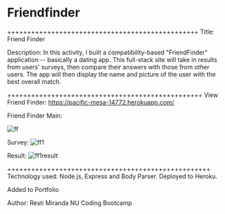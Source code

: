 # Friendfinder

++++++++++++++++++++++++++++++++++++++++++++++++
Title: Friend Finder 

Description: In this activity, I built a compatibility-based "FriendFinder" application -- basically a dating app. This full-stack site will take in results from users' surveys, then compare their answers with those from other users. The app will then display the name and picture of the user with the best overall match.

+++++++++++++++++++++++++++++++++++++++++++++++++
View Friend Finder:
https://pacific-mesa-14772.herokuapp.com/

Friend Finder Main:

![ff](https://user-images.githubusercontent.com/43328718/51677916-b3021f80-1fa0-11e9-85ca-9d32d2bf0a68.PNG)

Survey:
![ff1](https://user-images.githubusercontent.com/43328718/51677925-b695a680-1fa0-11e9-81f6-589f7f449f56.PNG)

Result:
![ff1result](https://user-images.githubusercontent.com/43328718/51677927-b85f6a00-1fa0-11e9-98f1-2d39f409d705.PNG)



+++++++++++++++++++++++++++++++++++++++++++++++++++
Technology used: Node.js, Express and Body Parser. Deployed to Heroku.


Added to Portfolio

Author: Resti Miranda
NU Coding Bootcamp
